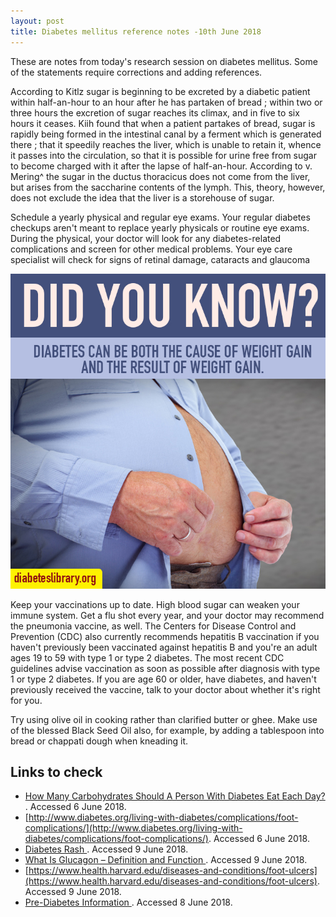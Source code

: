 ```yaml
---
layout: post
title: Diabetes mellitus reference notes -10th June 2018
---
```


These are notes from today's research session on diabetes mellitus. Some of the statements require corrections and adding references.

According to Kitlz sugar is beginning to be excreted by a diabetic patient within half-an-hour to an hour after he has partaken of bread ; within two or three hours the excretion of sugar reaches its climax, and in five to six hours it ceases. Kiih found that when a patient partakes of bread, sugar is rapidly being formed in the intestinal canal by a ferment which is generated there ; that it speedily reaches the liver, which is unable to retain it, whence it passes into the circulation, so that it is possible for urine free from sugar to become charged with it after the lapse of half-an-hour. According to v. Mering^ the sugar in the ductus thoracicus does not come from the liver, but arises from the saccharine contents of the lymph. This, theory, however, does not exclude the idea that the liver is a storehouse of sugar.

Schedule a yearly physical and regular eye exams. Your regular diabetes checkups aren't meant to replace yearly physicals or routine eye exams. During the physical, your doctor will look for any diabetes-related complications and screen for other medical problems. Your eye care specialist will check for signs of retinal damage, cataracts and glaucoma

<img src='/images/post/diabetes%20and%20weight%20gain.jpg' class='post_img' />

Keep your vaccinations up to date. High blood sugar can weaken your immune system. Get a flu shot every year, and your doctor may recommend the pneumonia vaccine, as well. The Centers for Disease Control and Prevention (CDC) also currently recommends hepatitis B vaccination if you haven't previously been vaccinated against hepatitis B and you're an adult ages 19 to 59 with type 1 or type 2 diabetes. The most recent CDC guidelines advise vaccination as soon as possible after diagnosis with type 1 or type 2 diabetes. If you are age 60 or older, have diabetes, and haven't previously received the vaccine, talk to your doctor about whether it's right for you.

Try using olive oil in cooking rather than clarified butter or ghee. Make use of the blessed Black Seed Oil also, for example, by adding a tablespoon into bread or chappati dough when kneading it.

## Links to check

* [ How Many Carbohydrates Should A Person With Diabetes Eat Each Day? ](http://diabeteslibrary.org/how-many-carbohydrates-should-a-person-with-diabetes-eat-each-day/). Accessed 6 June 2018. 
* [http://www.diabetes.org/living-with-diabetes/complications/foot-complications/](http://www.diabetes.org/living-with-diabetes/complications/foot-complications/). Accessed 6 June 2018. 
* [ Diabetes Rash ](http://diabeteslibrary.org/diabetes-rash/). Accessed 9 June 2018. 
* [ What Is Glucagon &#8211; Definition and Function ](http://diabeteslibrary.org/glucagon-definition-and-function/). Accessed 9 June 2018. 
* [https://www.health.harvard.edu/diseases-and-conditions/foot-ulcers](https://www.health.harvard.edu/diseases-and-conditions/foot-ulcers). Accessed 9 June 2018. 
* [Pre-Diabetes Information ](http://www.joslin.harvard.edu/info/what_is_pre_diabetes.html). Accessed 8 June 2018. 

